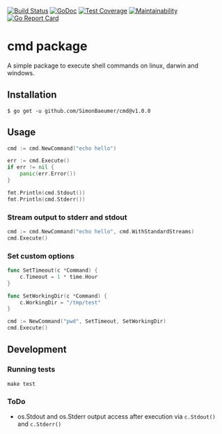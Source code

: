 [![Build Status](https://travis-ci.org/SimonBaeumer/cmd.svg?branch=master)](https://travis-ci.org/SimonBaeumer/cmd)
[![GoDoc](https://godoc.org/github.com/SimonBaeumer/cmd?status.svg)](https://godoc.org/github.com/SimonBaeumer/cmd)
[![Test Coverage](https://api.codeclimate.com/v1/badges/af3487439a313d580619/test_coverage)](https://codeclimate.com/github/SimonBaeumer/cmd/test_coverage)
[![Maintainability](https://api.codeclimate.com/v1/badges/af3487439a313d580619/maintainability)](https://codeclimate.com/github/SimonBaeumer/cmd/maintainability)
[![Go Report Card](https://goreportcard.com/badge/github.com/SimonBaeumer/cmd)](https://goreportcard.com/report/github.com/SimonBaeumer/cmd)

# cmd package

A simple package to execute shell commands on linux, darwin and windows.

## Installation

`$ go get -u github.com/SimonBaeumer/cmd@v1.0.0`

## Usage

```go
cmd := cmd.NewCommand("echo hello")

err := cmd.Execute()
if err != nil {
    panic(err.Error())    
}

fmt.Println(cmd.Stdout())
fmt.Println(cmd.Stderr())
```

### Stream output to stderr and stdout

```go
cmd := cmd.NewCommand("echo hello", cmd.WithStandardStreams)
cmd.Execute()
```

### Set custom options

```go
func SetTimeout(c *Command) {
    c.Timeout = 1 * time.Hour
}

func SetWorkingDir(c *Command) {
    c.WorkingDir = "/tmp/test"
}

cmd := NewCommand("pwd", SetTimeout, SetWorkingDir)
cmd.Execute()
```

## Development

### Running tests

```
make test
```

### ToDo

 - os.Stdout and os.Stderr output access after execution via `c.Stdout()` and `c.Stderr()`